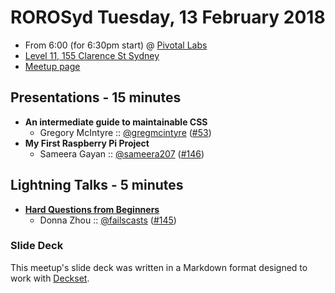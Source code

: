 # ROROSyd Tuesday, 13 February 2018

- From 6:00 (for 6:30pm start) @ [Pivotal Labs][]
- [Level 11, 155 Clarence St Sydney][]
- [Meetup page][]

## Presentations - 15 minutes

- **An intermediate guide to maintainable CSS**
  - Gregory McIntyre :: [@gregmcintyre][] ([#53][])
- **My First Raspberry Pi Project**
  - Sameera Gayan :: [@sameera207][] ([#146][])

## Lightning Talks - 5 minutes

- **[Hard Questions from Beginners][]**
  - Donna Zhou :: [@failscasts][] ([#145][])

### Slide Deck

This meetup's slide deck was written in a Markdown format designed to work with
[Deckset][].

[@gregmcintyre]: https://twitter.com/gregmcintyre
[#53]: https://github.com/rails-oceania/roro/issues/53
[@sameera207]: https://twitter.com/sameera207
[#146]: https://github.com/rails-oceania/roro/issues/146
[Hard Questions from Beginners]: https://speakerdeck.com/dondonz/what-is-a-variable-hard-questions-from-beginners-ruby-on-rails-meetup-sydney
[@failscasts]: https://twitter.com/failscasts
[#145]: https://github.com/rails-oceania/roro/issues/145
[Pivotal Labs]: https://pivotal.io/locations/sydney
[Level 11, 155 Clarence St Sydney]: https://goo.gl/maps/k6v9wdomLWF2
[Meetup page]: https://www.meetup.com/Ruby-On-Rails-Oceania-Sydney/events/nnvkcpyxdbrb/
[Deckset]: https://www.decksetapp.com/
